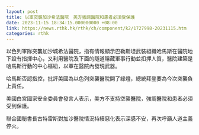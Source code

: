 ```yaml
---
layout: post
title: 以軍突襲加沙希法醫院　美方強調醫院和患者必須受保護
date: 2023-11-15 18:34:15.000000000 +08:00
link: https://news.rthk.hk/rthk/ch/component/k2/1727998-20231115.htm
categories: rthk
---
```


以色列軍隊突襲加沙城希法醫院，指有情報顯示巴勒斯坦武裝組織哈馬斯在醫院地下設有指揮中心，又利用醫院及下面的隧道隱藏軍事行動並扣押人質，醫院建築是哈馬斯行動的中心樞紐，以軍在醫院內發現武器。

哈馬斯否認指控，批評美國為以色列突襲醫院開了綠燈，總統拜登要為今次突襲負上責任。

美國白宮國家安全委員會發言人表示，美方不支持空襲醫院，強調醫院和患者必須受到保護。

聯合國秘書長古特雷斯對加沙醫院情況持續惡化表示深感不安，再次呼籲人道主義停火。
